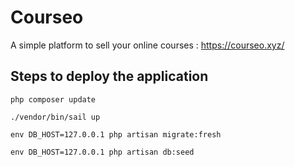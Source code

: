 # Courseo
A simple platform to sell your online courses : https://courseo.xyz/
## Steps to deploy the application
`php composer update`

`./vendor/bin/sail up`

`env DB_HOST=127.0.0.1 php artisan migrate:fresh`

`env DB_HOST=127.0.0.1 php artisan db:seed`
